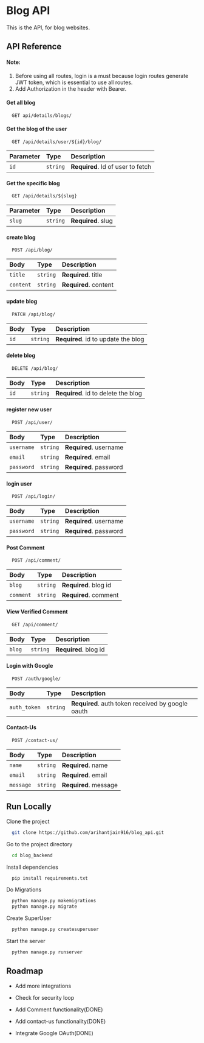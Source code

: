 
# Blog API

This is the API, for blog websites. 


## API Reference

#### Note: 
1. Before using all routes, login is a must because login routes generate JWT token, which is essential to use all routes. 
2. Add Authorization in the header with Bearer.

#### Get all blog

```http
  GET api/details/blogs/
```


#### Get the blog of the user

```http
  GET /api/details/user/${id}/blog/
```

| Parameter | Type     | Description                       |
| :-------- | :------- | :-------------------------------- |
| `id`      | `string` | **Required**. Id of user to fetch |

#### Get the specific blog

```http
  GET /api/details/${slug}
```

| Parameter | Type     | Description                       |
| :-------- | :------- | :-------------------------------- |
| `slug`    | `string` | **Required**. slug                |

#### create blog 

```http
  POST /api/blog/
```

| Body      | Type     | Description                       |
| :-------- | :------- | :-------------------------------- |
| `title`   | `string` | **Required**. title               |
| `content` | `string` | **Required**. content             |

#### update blog 

```http
  PATCH /api/blog/
```

| Body      | Type     | Description                       |
| :-------- | :------- | :-------------------------------- |
| `id`      | `string` | **Required**. id to update the blog|


#### delete blog 

```http
  DELETE /api/blog/
```

| Body      | Type     | Description                       |
| :-------- | :------- | :-------------------------------- |
| `id`      | `string` | **Required**. id to delete the blog|

#### register new user

```http
  POST /api/user/
```

| Body      | Type     | Description                       |
| :-------- | :------- | :-------------------------------- |
| `username`| `string` | **Required**. username            |
| `email`   | `string` | **Required**. email               |
| `password`| `string` | **Required**. password            |

#### login user

```http
  POST /api/login/
```

| Body      | Type     | Description                       |
| :-------- | :------- | :-------------------------------- |
| `username`| `string` | **Required**. username            |
| `password`| `string` | **Required**. password            |

#### Post Comment

```http
  POST /api/comment/
```

| Body      | Type     | Description                       |
| :-------- | :------- | :-------------------------------- |
| `blog`    | `string` | **Required**. blog id             |
| `comment` | `string` | **Required**. comment             |

#### View Verified Comment

```http
  GET /api/comment/
```

| Body      | Type     | Description                       |
| :-------- | :------- | :-------------------------------- |
| `blog`    | `string` | **Required**. blog id             |

#### Login with Google

```http
  POST /auth/google/
```

| Body      | Type     | Description                       |
| :-------- | :------- | :-------------------------------- |
|`auth_token`| `string` | **Required**. auth token received by google oauth|

#### Contact-Us

```http
  POST /contact-us/
```

| Body      | Type     | Description                       |
| :-------- | :------- | :-------------------------------- |
|`name`     | `string` | **Required**. name                 |
|`email`    | `string` | **Required**. email                |
|`message`  | `string` | **Required**.  message             |





## Run Locally

Clone the project

```bash
  git clone https://github.com/arihantjain916/blog_api.git
```

Go to the project directory

```bash
  cd blog_backend
```

Install dependencies

```bash
  pip install requirements.txt
```
Do Migrations

```bash
  python manage.py makemigrations
  python manage.py migrate
```
Create SuperUser

```bash
  python manage.py createsuperuser
```

Start the server

```bash
  python manage.py runserver
```


## Roadmap

- Add more integrations

- Check for security loop

- Add Comment functionality(DONE)

- Add contact-us functionality(DONE)

- Integrate Google OAuth(DONE)


